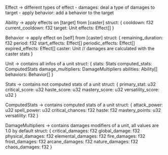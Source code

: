Effect -> different types of effect
    - damages: deal a type of damages to target
    - apply behavior: add a behavior to the target

Ability -> apply effects on [target] from [caster]
struct:
{
    cooldown: f32
    current_cooldown: f32
    target: Unit
    effects: Effect[]
}

Behavior -> apply effect on [self] from [caster]
struct:
{
    remaining_duration: f32
    period: f32
    start_effects: Effect[]
    periodic_effects: Effect[]
    expired_effects: Effect[]
    caster: Unit // damages are calculated with the caster stats
}

Unit -> contains all infos of a unit
struct:
{
    stats: Stats
    computed_stats: ComputedStats
    damage_multipliers: DamageMultipliers
    abilities: Ability[]
    behaviors: Behavior[]
}

Stats -> contains not computed stats of a unit
struct:
{
    primary_stat: u32
    critical_score: u32
    haste_score: u32
    mastery_score: u32
    versatility_score: u32
}

ComputedStats -> contains computed stats of a unit
struct:
{
    attack_power: u32
    spell_power: u32
    critical_chances: f32
    haste: f32
    mastery_points: u32
    versatility: f32
}

DamageMultipliers -> contains damages modifiers of a unit, all values are 1.0 by default
struct:
{
    critical_damages: f32
    global_damage: f32
    physical_damages: f32
    elemental_damages: f32
    fire_damages: f32
    frost_damages: f32
    arcane_damages: f32
    nature_damages: f32
    chaos_damages: f32
}
